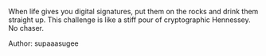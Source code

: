 When life gives you digital signatures, put them on the rocks and drink them straight up. This challenge is like a stiff pour of cryptographic Hennessey. No chaser.

Author: supaaasugee
